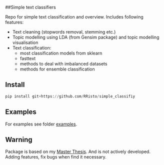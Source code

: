 ##Simple text classifiers

Repo for simple text classification and overview. Includes following features:
 - Text cleaning (stopwords removal, stemming etc.)
 - Topic modelling using LDA (from Gensim package) and topic modelling visualisation
 - Text classification:
    - most classification models from sklearn
    - fasttext
    - methods to deal with imbalanced datasets
    - methods for ensemble classification
    
        
## Install

```python
pip install git+https://github.com/RRisto/simple_classifiy
```


## Examples

For examples see folder [examples](https://github.com/RRisto/simple_classifiy/tree/master/examples).
   
## Warning  
   
Package is based on my [Master Thesis](https://comserv.cs.ut.ee/home/files/Hinno_it_mitteinformaatikutele_2018.pdf?study=ATILoputoo&reference=ACE302BBE243C214CBD2CD5728FCCC0297A76F81). And is not actively developed. Adding features, fix bugs when find it necessary.